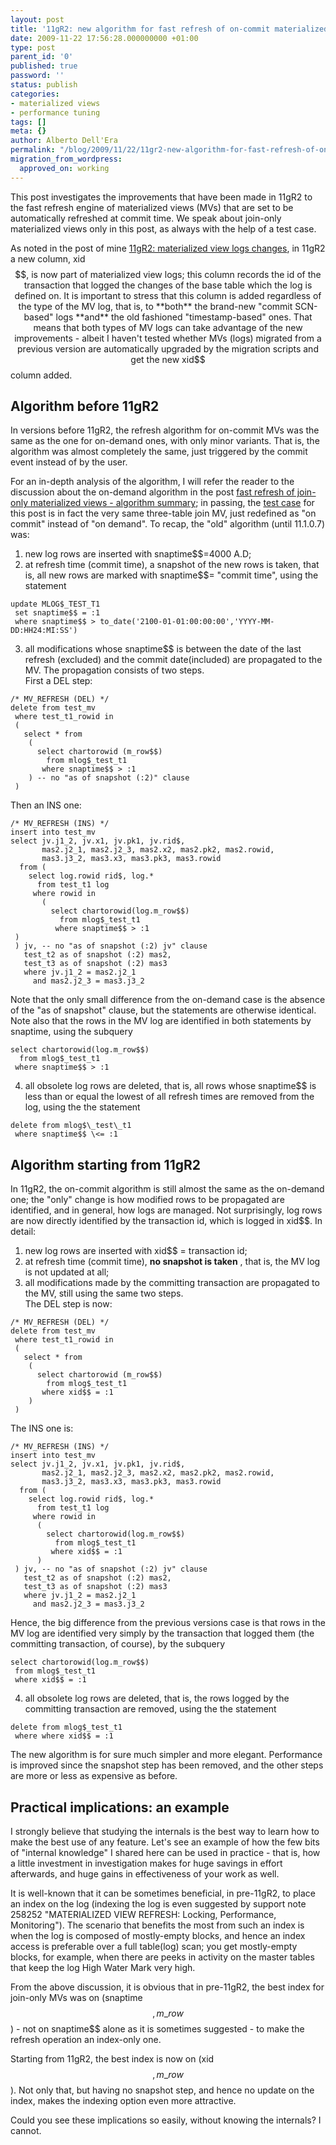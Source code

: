 ```yaml
---
layout: post
title: '11gR2: new algorithm for fast refresh of on-commit materialized views'
date: 2009-11-22 17:56:28.000000000 +01:00
type: post
parent_id: '0'
published: true
password: ''
status: publish
categories:
- materialized views
- performance tuning
tags: []
meta: {}
author: Alberto Dell'Era
permalink: "/blog/2009/11/22/11gr2-new-algorithm-for-fast-refresh-of-on-commit-materialized-views/"
migration_from_wordpress:
  approved_on: working
---
```

This post investigates the improvements that have been made in 11gR2 to the fast refresh engine of materialized views (MVs) that are set to be automatically refreshed at commit time. We speak about join-only materialized views only in this post, as always with the help of a test case.

As noted in the post of mine [11gR2: materialized view logs changes](/blog/2009/11/03/11gr2-materialized-view-logs-changes/), in 11gR2 a new column, xid$$, is now part of materialized view logs; this column records the id of the transaction that logged the changes of the base table which the log is defined on. It is important to stress that this column is added regardless of the type of the MV log, that is, to **both** the brand-new "commit SCN-based" logs **and** the old fashioned "timestamp-based" ones. That means that both types of MV logs can take advantage of the new improvements - albeit I haven't tested whether MVs (logs) migrated from a previous version are automatically upgraded by the migration scripts and get the new xid$$ column added.

## Algorithm before 11gR2

In versions before 11gR2, the refresh algorithm for on-commit MVs was the same as the one for on-demand ones, with only minor variants. That is, the algorithm was almost completely the same, just triggered by the commit event instead of by the user.

For an in-depth analysis of the algorithm, I will refer the reader to the discussion about the on-demand algorithm in the post [fast refresh of join-only materialized views - algorithm summary](/blog/2009/08/04/fast-refresh-of-join-only-materialized-views-algorithm-summary/); in passing, the [test case](/assets/files/2009/11/11gr2_join_mv_on_commit.zip) for this post is in fact the very same three-table join MV, just redefined as "on commit" instead of "on demand". To recap, the "old" algorithm (until 11.1.0.7) was:

1) new log rows are inserted with snaptime$$=4000 A.D;  
2) at refresh time (commit time), a snapshot of the new rows is taken, that is, all new rows are marked with snaptime$$= "commit time", using the statement  
```plsql  
update MLOG$_TEST_T1  
 set snaptime$$ = :1  
 where snaptime$$ > to_date('2100-01-01:00:00:00','YYYY-MM-DD:HH24:MI:SS')  
``` 
3) all modifications whose snaptime$$ is between the date of the last refresh (excluded) and the commit date(included) are propagated to the MV. The propagation consists of two steps.  
First a DEL step:  
```plsql  
/* MV_REFRESH (DEL) */  
delete from test_mv  
 where test_t1_rowid in  
 (  
   select * from  
    (  
      select chartorowid (m_row$$)  
        from mlog$_test_t1  
       where snaptime$$ > :1  
    ) -- no "as of snapshot (:2)" clause  
 )  
```  

Then an INS one:  
```plsql
/* MV_REFRESH (INS) */  
insert into test_mv  
select jv.j1_2, jv.x1, jv.pk1, jv.rid$,  
       mas2.j2_1, mas2.j2_3, mas2.x2, mas2.pk2, mas2.rowid,  
       mas3.j3_2, mas3.x3, mas3.pk3, mas3.rowid  
  from (  
    select log.rowid rid$, log.*  
      from test_t1 log  
     where rowid in  
       (  
         select chartorowid(log.m_row$$)  
           from mlog$_test_t1  
          where snaptime$$ > :1  
 )  
 ) jv, -- no "as of snapshot (:2) jv" clause  
   test_t2 as of snapshot (:2) mas2,  
   test_t3 as of snapshot (:2) mas3  
   where jv.j1_2 = mas2.j2_1  
     and mas2.j2_3 = mas3.j3_2  
```

Note that the only small difference from the on-demand case is the absence of the "as of snapshot" clause, but the statements are otherwise identical. Note also that the rows in the MV log are identified in both statements by snaptime, using the subquery  
```plsql 
select chartorowid(log.m_row$$)  
  from mlog$_test_t1  
 where snaptime$$ > :1  
``` 
4) all obsolete log rows are deleted, that is, all rows whose snaptime$$ is less than or equal the lowest of all refresh times are removed from the log, using the the statement  
```plsql 
delete from mlog$\_test\_t1  
 where snaptime$$ \<= :1  
```

## Algorithm starting from 11gR2

In 11gR2, the on-commit algorithm is still almost the same as the on-demand one; the "only" change is how modified rows to be propagated are identified, and in general, how logs are managed. Not surprisingly, log rows are now directly identified by the transaction id, which is logged in xid$$. In detail:

1) new log rows are inserted with xid$$ = transaction id;  
2) at refresh time (commit time), **no snapshot is taken** , that is, the MV log is not updated at all;  
3) all modifications made by the committing transaction are propagated to the MV, still using the same two steps.  
The DEL step is now:  
```plsql 
/* MV_REFRESH (DEL) */  
delete from test_mv  
 where test_t1_rowid in  
 (  
   select * from  
    (  
      select chartorowid (m_row$$)  
        from mlog$_test_t1  
       where xid$$ = :1  
    )  
 )  
```

The INS one is:  
```plsql  
/* MV_REFRESH (INS) */  
insert into test_mv  
select jv.j1_2, jv.x1, jv.pk1, jv.rid$,  
       mas2.j2_1, mas2.j2_3, mas2.x2, mas2.pk2, mas2.rowid,  
       mas3.j3_2, mas3.x3, mas3.pk3, mas3.rowid  
  from (  
    select log.rowid rid$, log.*  
      from test_t1 log  
     where rowid in  
      (  
        select chartorowid(log.m_row$$)  
          from mlog$_test_t1  
         where xid$$ = :1  
      )  
 ) jv, -- no "as of snapshot (:2) jv" clause  
   test_t2 as of snapshot (:2) mas2,  
   test_t3 as of snapshot (:2) mas3  
   where jv.j1_2 = mas2.j2_1  
     and mas2.j2_3 = mas3.j3_2  
```

Hence, the big difference from the previous versions case is that rows in the MV log are identified very simply by the transaction that logged them (the committing transaction, of course), by the subquery  
```plsql
select chartorowid(log.m_row$$)  
 from mlog$_test_t1  
 where xid$$ = :1  
```  
4) all obsolete log rows are deleted, that is, the rows logged by the committing transaction are removed, using the the statement  
```plsql
delete from mlog$_test_t1  
 where where xid$$ = :1  
```

The new algorithm is for sure much simpler and more elegant. Performance is improved since the snapshot step has been removed, and the other steps are more or less as expensive as before.

## Practical implications: an example

I strongly believe that studying the internals is the best way to learn how to make the best use of any feature. Let's see an example of how the few bits of "internal knowledge" I shared here can be used in practice - that is, how a little investment in investigation makes for huge savings in effort afterwards, and huge gains in effectiveness of your work as well.

It is well-known that it can be sometimes beneficial, in pre-11gR2, to place an index on the log (indexing the log is even suggested by support note 258252 "MATERIALIZED VIEW REFRESH: Locking, Performance, Monitoring"). The scenario that benefits the most from such an index is when the log is composed of mostly-empty blocks, and hence an index access is preferable over a full table(log) scan; you get mostly-empty blocks, for example, when there are peeks in activity on the master tables that keep the log High Water Mark very high.

From the above discussion, it is obvious that in pre-11gR2, the best index for join-only MVs was on (snaptime$$, m\_row$$) - not on snaptime$$ alone as it is sometimes suggested - to make the refresh operation an index-only one.

Starting from 11gR2, the best index is now on (xid$$, m\_row$$). Not only that, but having no snapshot step, and hence no update on the index, makes the indexing option even more attractive.

Could you see these implications so easily, without knowing the internals? I cannot.
